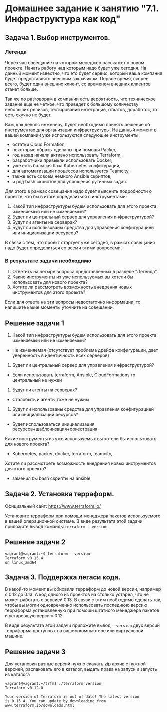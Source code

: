 # Домашнее задание к занятию "7.1. Инфраструктура как код"

## Задача 1. Выбор инструментов. 
 
### Легенда
 
Через час совещание на котором менеджер расскажет о новом проекте. Начать работу над которым надо 
будет уже сегодня. 
На данный момент известно, что это будет сервис, который ваша компания будет предоставлять внешним заказчикам.
Первое время, скорее всего, будет один внешних клиент, со временем внешних клиентов станет больше.

Так же по разговорам в компании есть вероятность, что техническое задание еще не четкое, что приведет к большому
количеству небольших релизов, тестирований интеграций, откатов, доработок, то есть скучно не будет.  
   
Вам, как девопс инженеру, будет необходимо принять решение об инструментах для организации инфраструктуры.
На данный момент в вашей компании уже используются следующие инструменты: 
- остатки Сloud Formation, 
- некоторые образы сделаны при помощи Packer,
- год назад начали активно использовать Terraform, 
- разработчики привыкли использовать Docker, 
- уже есть большая база Kubernetes конфигураций, 
- для автоматизации процессов используется Teamcity, 
- также есть совсем немного Ansible скриптов, 
- и ряд bash скриптов для упрощения рутинных задач.  

Для этого в рамках совещания надо будет выяснить подробности о проекте, что бы в итоге определиться с инструментами:

1. Какой тип инфраструктуры будем использовать для этого проекта: изменяемый или не изменяемый?
1. Будет ли центральный сервер для управления инфраструктурой?
1. Будут ли агенты на серверах?
1. Будут ли использованы средства для управления конфигурацией или инициализации ресурсов? 
 
В связи с тем, что проект стартует уже сегодня, в рамках совещания надо будет определиться со всеми этими вопросами.

### В результате задачи необходимо

1. Ответить на четыре вопроса представленных в разделе "Легенда". 
1. Какие инструменты из уже используемых вы хотели бы использовать для нового проекта? 
1. Хотите ли рассмотреть возможность внедрения новых инструментов для этого проекта? 

Если для ответа на эти вопросы недостаточно информации, то напишите какие моменты уточните на совещании.

## Решение задачи 1

1. Какой тип инфраструктуры будем использовать для этого проекта: изменяемый или не изменяемый?
 - Не изменяемая  (отсутствует проблема дрейфа конфигурации, дает уверенность в идентичность всех серверов)
1. Будет ли центральный сервер для управления инфраструктурой?
 - Если использовать terraform, Ansible, CloudFormations то центральный не нужен
1. Будут ли агенты на серверах?
 - Сталобыть и агенты тоже не нужны
1. Будут ли использованы средства для управления конфигурацией или инициализации ресурсов?
 - Будет использоваться инициализация ресурсов+шаблонизация+оркестрация

Какие инструменты из уже используемых вы хотели бы использовать для нового проекта?

- Kubernetes, packer, docker, terraform, teamcity,

Хотите ли рассмотреть возможность внедрения новых инструментов для этого проекта?

- заменил бы bash скрипты на ansible


## Задача 2. Установка терраформ. 

Официальный сайт: https://www.terraform.io/

Установите терраформ при помощи менеджера пакетов используемого в вашей операционной системе.
В виде результата этой задачи приложите вывод команды `terraform --version`.

## Решение задачи 2
```
vagrant@vagrant:~$ terraform --version
Terraform v0.15.4
on linux_amd64
```
## Задача 3. Поддержка легаси кода. 

В какой-то момент вы обновили терраформ до новой версии, например с 0.12 до 0.13. 
А код одного из проектов на столько устарел, что не может работать с версией 0.13. 
В связи с этим необходимо сделать так, чтобы вы могли одновременно использовать последнюю версию терраформа установленную при помощи
штатного менеджера пакетов и устаревшую версию 0.12. 

В виде результата этой задачи приложите вывод `--version` двух версий терраформа доступных на вашем компьютере 
или виртуальной машине.

## Решение задачи 3

Для установки разные версий нужно скачать zip архив с нужной версией, распаковать его в каталог, выдать
права на запуск и запусть из каталога

```
vagrant@vagrant:~/trfm$ ./terraform version
Terraform v0.12.0

Your version of Terraform is out of date! The latest version
is 0.15.4. You can update by downloading from www.terraform.io/downloads.html
```
